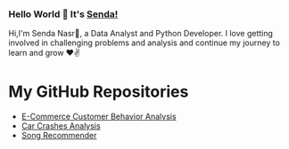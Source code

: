 ### Hello World 👋 It's [Senda!](https://github.com/Senda-Nasr)

Hi,I'm Senda Nasr🙌, a Data Analyst and Python Developer. I love getting involved in challenging problems and analysis and continue my journey to learn and grow ❤✌

  <h1>My GitHub Repositories</h1>

  <!-- Replace "YourUsername" with your GitHub username -->
  <ul>
    <li><a href="https://github.com/Senda-Nasr/E-Commerce-Behavior-Analysis">E-Commerce Customer Behavior Analysis</a></li>
    <li><a href="https://github.com/Senda-Nasr/Car-Crashes-Analysis">Car Crashes Analysis</a></li>
    <li><a href="https://github.com/Senda-Nasr/Song-Recommender">Song Recommender</a></li>
    <!-- Add more repositories as needed -->
  </ul>

</body>
</html>
